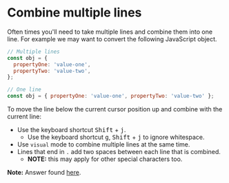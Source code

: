 # Combine multiple lines

Often times you'll need to take multiple lines and combine them into one line. For example we may want to convert the following JavaScript object.

```js
// Multiple lines
const obj = {
  propertyOne: 'value-one',
  propertyTwo: 'value-two',
};

// One line
const obj = { propertyOne: 'value-one', propertyTwo: 'value-two' };
```

To move the line below the current cursor position up and combine with the current line:
- Use the keyboard shortcut <kbd>Shift</kbd> + <kbd>j</kbd>.
  - Use the keyboard shortcut <kbd>g</kbd>, <kbd>Shift</kbd> + <kbd>j</kbd> to ignore whitespace.
- Use `visual` mode to combine multiple lines at the same time.
- Lines that end in `.` add two spaces between each line that is combined.
  - **NOTE:** this may apply for other special characters too.

**Note:** Answer found [here](https://stackoverflow.com/a/3983437).
